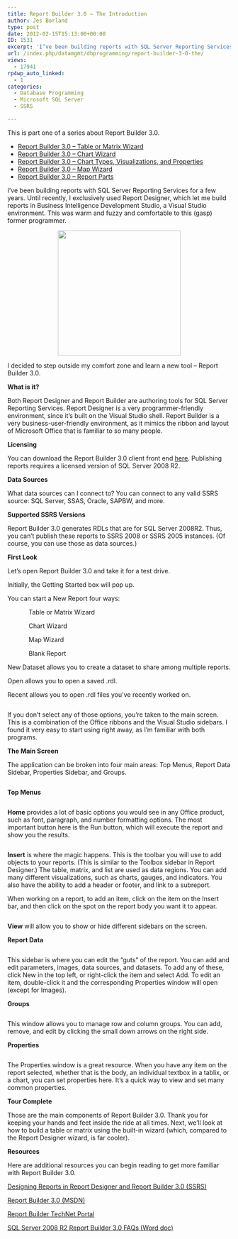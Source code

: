 ```yaml
---
title: Report Builder 3.0 – The Introduction
author: Jes Borland
type: post
date: 2012-02-15T15:13:00+00:00
ID: 1531
excerpt: 'I’ve been building reports with SQL Server Reporting Services for a few years. Until recently, I exclusively used Report Designer, which let me build reports in Business Intelligence Development Studio, a Visual Studio environment. I decided to step outside my comfort zone and learn a new tool - Report Builder 3.0.'
url: /index.php/datamgmt/dbprogramming/report-builder-3-0-the/
views:
  - 17941
rp4wp_auto_linked:
  - 1
categories:
  - Database Programming
  - Microsoft SQL Server
  - SSRS

---
```

This is part one of a series about Report Builder 3.0.

  * <a title="Report Builder 3.0 – Table or Matrix Wizard" href="/index.php/datamgmt/dbprogramming/report-builder-3-0-table/" target="_blank">Report Builder 3.0 &#8211; Table or Matrix Wizard</a>
  * <a title="Report Builder 3.0 – Chart Wizard" href="/index.php/datamgmt/dbprogramming/report-builder-3-0-chart/" target="_blank">Report Builder 3.0 &#8211; Chart Wizard</a>
  * <a title="Report Builder 3.0 – Chart Types, Visualizations, and Properties" href="/index.php/datamgmt/dbprogramming/report-builder-3-0-chart-1/" target="_blank">Report Builder 3.0 – Chart Types, Visualizations, and Properties</a>
  * <a title="Report Builder 3.0 – Map Wizard" href="/index.php/datamgmt/dbprogramming/report-builder-3-0-map/" target="_blank">Report Builder 3.0 – Map Wizard</a>
  * <a title="Report Builder 3.0 – Report Parts" href="/index.php/datamgmt/dbprogramming/mssqlserver/report-builder-3-0-report/" target="_blank">Report Builder 3.0 – Report Parts</a>

I’ve been building reports with SQL Server Reporting Services for a few years. Until recently, I exclusively used Report Designer, which let me build reports in Business Intelligence Development Studio, a Visual Studio environment. This was warm and fuzzy and comfortable to this (gasp) former programmer.

<p style="text-align: center">
  <img title="Yes, @onpnt, I stole your image!" src="/wp-content/uploads/users/grrlgeek/RB3.0 Intro Programmer.gif" alt="" width="277" height="282" />
</p>

<span style="text-align: center">I decided to step outside my comfort zone and learn a new tool – Report Builder 3.0.</span>

<p class="MsoNormal">
  <strong>What is it? </strong>
</p>

<p class="MsoNormal">
  Both Report Designer and Report Builder are authoring tools for SQL Server Reporting Services. Report Designer is a very programmer-friendly environment, since it’s built on the Visual Studio shell. Report Builder is a very business-user-friendly environment, as it mimics the ribbon and layout of Microsoft Office that is familiar to so many people.
</p>

<p class="MsoNormal">
  <strong>Licensing </strong>
</p>

<p class="MsoNormal">
  You can download the Report Builder 3.0 client front end <a href="http://www.microsoft.com/download/en/details.aspx?id=6116">here</a>. Publishing reports requires a licensed version of SQL Server 2008 R2.
</p>

<p class="MsoNormal">
  <strong>Data Sources </strong>
</p>

<p class="MsoNormal">
  What data sources can I connect to? You can connect to any valid SSRS source: SQL Server, SSAS, Oracle, SAPBW, and more.
</p>

<p class="MsoNormal">
  <strong>Supported SSRS Versions </strong>
</p>

<p class="MsoNormal">
  Report Builder 3.0 generates RDLs that are for SQL Server 2008R2. Thus, you can’t publish these reports to SSRS 2008 or SSRS 2005 instances. (Of course, you can use those as data sources.)
</p>

<p class="MsoNormal">
  <strong>First Look </strong>
</p>

<p class="MsoNormal">
  Let’s open Report Builder 3.0 and take it for a test drive.
</p>

<p class="MsoNormal">
  Initially, the Getting Started box will pop up.
</p>

<p class="MsoNormal">
  You can start a New Report four ways:
</p>

<p class="MsoNormal" style="text-indent: .5in">
  Table or Matrix Wizard
</p>

<p class="MsoNormal" style="text-indent: .5in">
  Chart Wizard
</p>

<p class="MsoNormal" style="text-indent: .5in">
  Map Wizard
</p>

<p class="MsoNormal" style="text-indent: .5in">
  Blank Report
</p>

<p class="MsoNormal">
  New Dataset allows you to create a dataset to share among multiple reports.
</p>

Open allows you to open a saved .rdl.

Recent allows you to open .rdl files you've recently worked on.

<p class="MsoNormal">
  <img src="/wp-content/uploads/users/grrlgeek/RB3%20Start.JPG?mtime=1329269464" alt="" />
</p>

<p class="MsoNormal">
  If you don’t select any of those options, you’re taken to the main screen. This is a combination of the Office ribbons and the Visual Studio sidebars. I found it very easy to start using right away, as I’m familiar with both programs.
</p>

<p class="MsoNormal">
  <strong>The Main Screen </strong>
</p>

<p class="MsoNormal">
  The application can be broken into four main areas: Top Menus, Report Data Sidebar, Properties Sidebar, and Groups.
</p>

<p class="MsoNormal">
  <img src="/wp-content/uploads/users/grrlgeek/RB3MainScreen.JPG" alt="" />
</p>

<p class="MsoNormal">
  <strong>Top Menus </strong>
</p>

<p class="MsoNormal">
  <img src="/wp-content/uploads/users/grrlgeek/RB3Main Home.JPG" alt="" />
</p>

<p class="MsoNormal">
  <strong>Home</strong> provides a lot of basic options you would see in any Office product, such as font, paragraph, and number formatting options. The most important button here is the Run button, which will execute the report and show you the results.
</p>

<p class="MsoNormal">
  <img src="/wp-content/uploads/users/grrlgeek/RB3Main Insert.JPG" alt="" />
</p>

<p class="MsoNormal">
  <strong>Insert</strong> is where the magic happens. This is the toolbar you will use to add objects to your reports. (This is similar to the Toolbox sidebar in Report Designer.) The table, matrix, and list are used as data regions. You can add many different visualizations, such as charts, gauges, and indicators. You also have the ability to add a header or footer, and link to a subreport.
</p>

<p class="MsoNormal">
  When working on a report, to add an item, click on the item on the Insert bar, and then click on the spot on the report body you want it to appear.
</p>

<p class="MsoNormal">
  <img src="/wp-content/uploads/users/grrlgeek/RB3Main View.JPG" alt="" />
</p>

<p class="MsoNormal">
  <strong>View</strong> will allow you to show or hide different sidebars on the screen.
</p>

<p class="MsoNormal">
  <strong>Report Data </strong>
</p>

<p class="MsoNormal">
  <img src="/wp-content/uploads/users/grrlgeek/RB3ReportData.JPG" alt="" />
</p>

<p class="MsoNormal">
  This sidebar is where you can edit the “guts” of the report. You can add and edit parameters, images, data sources, and datasets. To add any of these, click New in the top left, or right-click the item and select Add. To edit an item, double-click it and the corresponding Properties window will open (except for Images).
</p>

<p class="MsoNormal">
  <strong>Groups </strong>
</p>

<p class="MsoNormal">
  <img src="/wp-content/uploads/users/grrlgeek/RB3Main%20Groups.JPG?mtime=1329270156" alt="" />
</p>

<p class="MsoNormal">
  This window allows you to manage row and column groups. You can add, remove, and edit by clicking the small down arrows on the right side.
</p>

<p class="MsoNormal">
  <strong>Properties </strong>
</p>

<p class="MsoNormal">
  <img src="/wp-content/uploads/users/grrlgeek/RB3 Main Properties.JPG" alt="" />
</p>

<p class="MsoNormal">
  The Properties window is a great resource. When you have any item on the report selected, whether that is the body, an individual textbox in a tablix, or a chart, you can set properties here. It’s a quick way to view and set many common properties.
</p>

<p class="MsoNormal">
  <strong>Tour Complete </strong>
</p>

<p class="MsoNormal">
  Those are the main components of Report Builder 3.0. Thank you for keeping your hands and feet inside the ride at all times. Next, we’ll look at how to build a table or matrix using the built-in wizard (which, compared to the Report Designer wizard, is far cooler).
</p>

<p class="MsoNormal">
  <strong>Resources</strong>
</p>

<p class="MsoNormal">
  Here are additional resources you can begin reading to get more familiar with Report Builder 3.0.
</p>

<p class="MsoNormal">
  <a href="http://msdn.microsoft.com/en-us/library/ms159253.aspx">Designing Reports in Report Designer and Report Builder 3.0 (SSRS)</a>
</p>

<p class="MsoNormal">
  <a href="http://msdn.microsoft.com/en-us/library/dd207008.aspx">Report Builder 3.0 (MSDN)</a>
</p>

<p class="MsoNormal">
  <a href="http://technet.microsoft.com/en-us/ff657833.aspx">Report Builder TechNet Portal</a>
</p>

<p class="MsoNormal">
  <a href="http://www.google.com/url?sa=t&rct=j&q=&esrc=s&source=web&cd=1&ved=0CCsQFjAA&url=http%3A%2F%2Fdownload.microsoft.com%2Fdownload%2F7%2FF%2FD%2F7FDAA75C-1273-4DFE-8EC6-D9699C3EE47F%2FSQL_Server_2008_R2_Report_Builder_3_0FAQs.docx&ei=ew4vT_PFBOnd0QH6uvDoCg&usg=AFQjCNE4Ezq7rKhK_3vX7UpnOAOyAov-IA">SQL Server 2008 R2 Report Builder 3.0 FAQs (Word doc)</a>
</p>